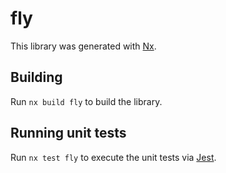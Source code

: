# fly

This library was generated with [Nx](https://nx.dev).

## Building

Run `nx build fly` to build the library.

## Running unit tests

Run `nx test fly` to execute the unit tests via [Jest](https://jestjs.io).

